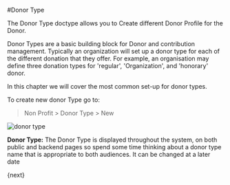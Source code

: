 #Donor Type

The Donor Type doctype allows you to Create different Donor Profile for the Donor.

Donor Types are a basic building block for Donor and contribution management. Typically an organization will set up a donor type for each of the different donation that they offer. For example, an organisation may define three donation types for 'regular', 'Organization', and 'honorary' donor.

In this chapter we will cover the most common set-up for donor types.

To create new donor Type go to:

> Non Profit > Donor Type > New

<img class="screenshot" alt="donor type" src="/docs/assets/img/non_profit/donor/donor_type.png">

**Donor Type:** The Donor Type is displayed throughout the system, on both public and backend pages so spend some time thinking about a donor type name that is appropriate to both audiences. It can be changed at a later date

{next}